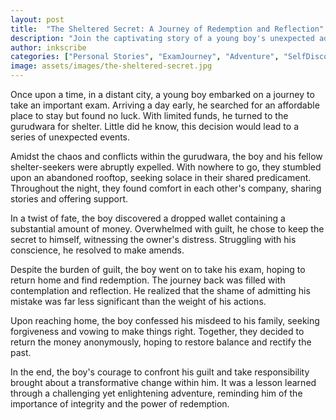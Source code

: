 ```yaml
---
layout: post
title:  "The Sheltered Secret: A Journey of Redemption and Reflection"
description: "Join the captivating story of a young boy's unexpected adventure, as he navigates through challenging circumstances, grapples with guilt, and seeks redemption. Explore themes of integrity, forgiveness, and self-discovery in this SEO-optimized tale."
author: inkscribe
categories: ["Personal Stories", "ExamJourney", "Adventure", "SelfDiscovery" ]
image: assets/images/the-sheltered-secret.jpg
---
```

Once upon a time, in a distant city, a young boy embarked on a journey to take an important exam. Arriving a day early, he searched for an affordable place to stay but found no luck. With limited funds, he turned to the gurudwara for shelter. Little did he know, this decision would lead to a series of unexpected events.

Amidst the chaos and conflicts within the gurudwara, the boy and his fellow shelter-seekers were abruptly expelled. With nowhere to go, they stumbled upon an abandoned rooftop, seeking solace in their shared predicament. Throughout the night, they found comfort in each other's company, sharing stories and offering support.

In a twist of fate, the boy discovered a dropped wallet containing a substantial amount of money. Overwhelmed with guilt, he chose to keep the secret to himself, witnessing the owner's distress. Struggling with his conscience, he resolved to make amends.

Despite the burden of guilt, the boy went on to take his exam, hoping to return home and find redemption. The journey back was filled with contemplation and reflection. He realized that the shame of admitting his mistake was far less significant than the weight of his actions.

Upon reaching home, the boy confessed his misdeed to his family, seeking forgiveness and vowing to make things right. Together, they decided to return the money anonymously, hoping to restore balance and rectify the past.

In the end, the boy's courage to confront his guilt and take responsibility brought about a transformative change within him. It was a lesson learned through a challenging yet enlightening adventure, reminding him of the importance of integrity and the power of redemption.